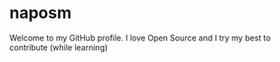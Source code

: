 # naposm
Welcome to my GitHub profile.
I love Open Source and I try my best to contribute (while learning)
